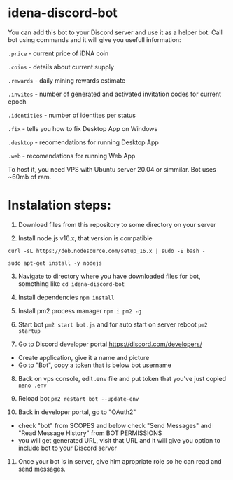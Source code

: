 # idena-discord-bot

You can add this bot to your Discord server and use it as a helper bot.
Call bot using commands and it will give you usefull information:

```.price``` - current price of iDNA coin

```.coins``` - details about current supply

```.rewards``` - daily mining rewards estimate

```.invites``` - number of generated and activated invitation codes for current epoch

```.identities``` - number of identites per status

```.fix``` - tells you how to fix Desktop App on Windows

```.desktop``` - recomendations for running Desktop App

```.web``` - recomendations for running Web App

To host it, you need VPS with Ubuntu server 20.04 or simmilar. Bot uses ~60mb of ram.

# Instalation steps:

1. Download files from this repository to some directory on your server

2. Install node.js v16.x, that version is compatible

```curl -sL https://deb.nodesource.com/setup_16.x | sudo -E bash -```

```sudo apt-get install -y nodejs```

3. Navigate to directory where you have downloaded files for bot, something like ```cd idena-discord-bot```

4. Install dependencies ```npm install```

5. Install pm2 process manager ```npm i pm2 -g```

6. Start bot ```pm2 start bot.js``` and for auto start on server reboot ```pm2 startup```

7. Go to Discord developer portal https://discord.com/developers/
- Create application, give it a name and picture
- Go to "Bot", copy a token that is below bot username

8. Back on vps console, edit .env file and put token that you've just copied ```nano .env```

9. Reload bot ```pm2 restart bot --update-env```

10. Back in developer portal, go to "OAuth2"
- check "bot" from SCOPES and below check "Send Messages" and "Read Message History" from BOT PERMISSIONS
- you will get generated URL, visit that URL and it will give you option to include bot to your Discord server

11. Once your bot is in server, give him apropriate role so he can read and send messages.
